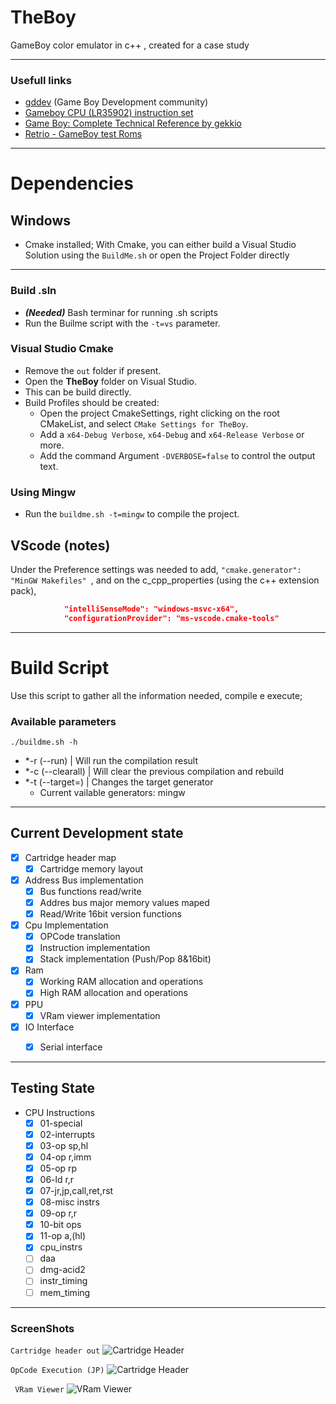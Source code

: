 # TheBoy
GameBoy color emulator in c++  , created for a case study

---

### Usefull links
- [gddev](https://www.gbdev.io/) (Game Boy Development community)
- [Gameboy CPU (LR35902) instruction set](https://www.pastraiser.com/cpu/gameboy/gameboy_opcodes.html)
- [Game Boy: Complete Technical Reference by gekkio](https://gekkio.fi/files/gb-docs/gbctr.pdf)
- [Retrio - GameBoy test Roms](https://github.com/retrio/gb-test-roms)
---

# Dependencies
 ## Windows
 
 - Cmake installed;
 With Cmake, you can either build a Visual Studio Solution using the ```BuildMe.sh``` or open the Project Folder directly

---
 ### Build .sln
 - ***(Needed)*** Bash terminar for running .sh scripts
 - Run the Builme script with the ```-t=vs``` parameter.


 ### Visual Studio Cmake
 - Remove the `out` folder if present.
 - Open the __TheBoy__ folder on Visual Studio.
 - This can be build directly.
- Build Profiles should be created:
	- Open the project CmakeSettings, right clicking on the root CMakeList, and select ```CMake Settings for TheBoy```.
	- Add a `x64-Debug Verbose`, `x64-Debug` and `x64-Release Verbose` or more.
	- Add the command Argument `-DVERBOSE=false` to control the output text.


### Using Mingw
- Run the `buildme.sh -t=mingw` to compile the project.


## VScode (notes)
 
Under the Preference settings was needed to add, ```"cmake.generator": "MinGW Makefiles" ```, and on the c_cpp_properties (using the c++ extension pack), 
```JSON
            "intelliSenseMode": "windows-msvc-x64",
            "configurationProvider": "ms-vscode.cmake-tools"
```

---

# Build Script
Use this script to gather all the information needed, compile e execute;

### Available parameters

```./buildme.sh -h```
- *-r (--run)       | Will run the compilation result
- *-c (--clearall)  | Will clear the previous compilation and rebuild
- *-t (--target=)   | Changes the target generator
	- Current vailable generators: mingw

---

## Current Development state

- [x] Cartridge header map
	- [x] Cartridge memory layout 
- [x] Address Bus implementation
	- [x] Bus functions read/write
	- [x] Addres bus major memory values maped
	- [x] Read/Write 16bit version functions
- [x] Cpu Implementation
	- [x] OPCode translation
	- [x] Instruction implementation
	- [x] Stack implementation (Push/Pop 8&16bit)
- [x] Ram
	- [x] Working RAM allocation and operations
	- [x] High RAM allocation and operations
- [x] PPU
	- [x] VRam viewer implementation
- [x] IO Interface
	- [x] Serial interface


---

## Testing State
- CPU Instructions
	- [x] 01-special
	- [x] 02-interrupts
	- [x] 03-op sp,hl
	- [x] 04-op r,imm
	- [x] 05-op rp
	- [x] 06-ld r,r
	- [x] 07-jr,jp,call,ret,rst
	- [x] 08-misc instrs
	- [x] 09-op r,r
	- [x] 10-bit ops
	- [x] 11-op a,(hl)
	- [x] cpu_instrs
	- [ ] daa
	- [ ] dmg-acid2
	- [ ] instr_timing
	- [ ] mem_timing

---
### ScreenShots
``` Cartridge header out ```
![Cartridge Header](prtSc/CartridgeHeaderMapPNG.PNG)

``` OpCode Execution (JP) ```
![Cartridge Header](prtSc/JumpInstructionCpuExecution.PNG)

``` VRam Viewer```
![VRam Viewer](prtSc/TestROM_Load.PNG)